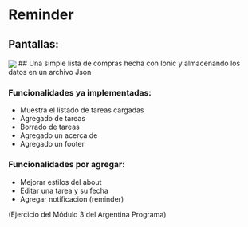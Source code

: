 # Reminder

## Pantallas:

<img src="https://github.com/CaroBima/ShoppingListIonic/blob/master/Capturas/capturaPantallas.jpg" align="center">
## Una simple lista de compras hecha con Ionic y almacenando los datos en un archivo Json


### Funcionalidades ya implementadas:
* Muestra el listado de tareas cargadas
* Agregado de tareas
* Borrado de tareas
* Agregado un acerca de
* Agregado un footer



### Funcionalidades por agregar:
* Mejorar estilos del about
* Editar una tarea y su fecha
* Agregar notificacion (reminder)

(Ejercicio del Módulo 3 del Argentina Programa)
